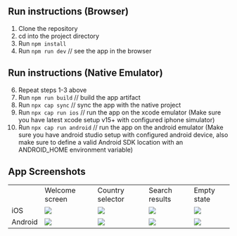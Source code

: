 ## Run instructions (Browser)
1. Clone the repository
2. cd into the project directory
3. Run `npm install`
4. Run `npm run dev` // see the app in the browser

## Run instructions (Native Emulator)
6. Repeat steps 1-3 above
5. Run `npm run build` // build the app artifact
6. Run `npx cap sync` // sync the app with the native project
8. Run `npx cap run ios` // run the app on the xcode emulator (Make sure you have latest xcode setup v15+ with configured iphone simulator)
9. Run `npx cap run android` // run the app on the android emulator (Make sure you have android studio setup with configured android device, also make sure to define a valid Android SDK location with an ANDROID_HOME environment variable)

## App Screenshots

<table>
    <tr>
        <td></td>
        <td>Welcome screen</td>
        <td>Country selector</td>
        <td>Search results</td>
        <td>Empty state</td>
    </tr>
    <tr>
        <td>iOS</td>
        <td><img src="https://github.com/AlexKolomiytsev/where-to-go/assets/15348910/28cbe100-2781-4039-80d6-e7e5c261e23d"></td>
        <td><img src="https://github.com/AlexKolomiytsev/where-to-go/assets/15348910/8651fd0d-e598-4346-8a26-1bc14ea4c42c"></td>
        <td><img src="https://github.com/AlexKolomiytsev/where-to-go/assets/15348910/9fb65883-af19-4eea-b7fe-e5796bcb4d76"></td>
        <td><img src="https://github.com/AlexKolomiytsev/where-to-go/assets/15348910/3ea19ece-3574-4cce-abf3-bd7708d65208"></td>
    </tr>
    <tr>
        <td>Android</td>
        <td><img src="https://github.com/AlexKolomiytsev/where-to-go/assets/15348910/36ad4920-47b6-4c81-9670-841d5d5b4f30"></td>
        <td><img src="https://github.com/AlexKolomiytsev/where-to-go/assets/15348910/f424dd7e-fe8c-4f33-b765-87329bdcf434"></td>
        <td><img src="https://github.com/AlexKolomiytsev/where-to-go/assets/15348910/7b6426d9-2724-4872-a047-9c9a0087b933"></td>
        <td><img src="https://github.com/AlexKolomiytsev/where-to-go/assets/15348910/3faa0ae8-67f8-4f3d-ad27-35b5bee1a3d5"></td>
    </tr>
</table>
